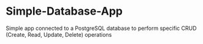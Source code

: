 # Simple-Database-App
Simple app connected to a PostgreSQL database to perform specific CRUD (Create, Read, Update, Delete) operations
